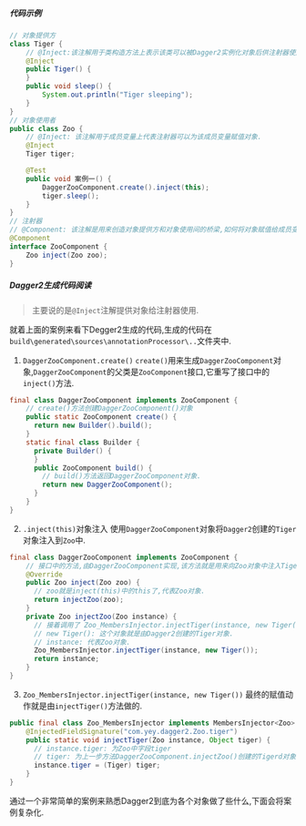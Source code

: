 ##### 代码示例
```java
// 对象提供方
class Tiger {
    // @Inject:该注解用于类构造方法上表示该类可以被Dagger2实例化对象后供注射器使用.
    @Inject  
    public Tiger() {
    }
    public void sleep() {
        System.out.println("Tiger sleeping");
    }
}
// 对象使用者
public class Zoo {
    // @Inject: 该注解用于成员变量上代表注射器可以为该成员变量赋值对象.
    @Inject
    Tiger tiger;

    @Test
    public void 案例一() {
        DaggerZooComponent.create().inject(this);
        tiger.sleep();
    }
}
// 注射器
// @Component: 该注解是用来创造对象提供方和对象使用间的桥梁,如何将对象赋值给成员变量都是由它来做的.
@Component
interface ZooComponent {
    Zoo inject(Zoo zoo);
}
```
##### Dagger2生成代码阅读
> 主要说的是`@Inject`注解提供对象给注射器使用.

就着上面的案例来看下Degger2生成的代码,生成的代码在`build\generated\sources\annotationProcessor\..`文件夹中.
1. `DaggerZooComponent.create()`
`create()`用来生成`DaggerZooComponent`对象,`DaggerZooComponent`的父类是`ZooComponent`接口,它重写了接口中的`inject()`方法.
```java
final class DaggerZooComponent implements ZooComponent {
    // create()方法创建DaggerZooComponent()对象
    public static ZooComponent create() {
      return new Builder().build();
    }
    static final class Builder {
      private Builder() {
      }
      public ZooComponent build() {
        // build()方法返回DaggerZooComponent对象.
        return new DaggerZooComponent();
      }
    }
}
```
2. `.inject(this)`对象注入
使用`DaggerZooComponent`对象将`Dagger2`创建的`Tiger`对象注入到`Zoo`中.
```java
final class DaggerZooComponent implements ZooComponent {
    // 接口中的方法,由DaggerZooComponent实现,该方法就是用来向Zoo对象中注入Tiger对象的.
    @Override
    public Zoo inject(Zoo zoo) {
      // zoo就是inject(this)中的this了,代表Zoo对象.
      return injectZoo(zoo);
    }
    private Zoo injectZoo(Zoo instance) {
      // 接着调用了 Zoo_MembersInjector.injectTiger(instance, new Tiger());
      // new Tiger(): 这个对象就是由Dagger2创建的Tiger对象.
      // instance: 代表Zoo对象.
      Zoo_MembersInjector.injectTiger(instance, new Tiger());
      return instance;
    }
}
```
3. `Zoo_MembersInjector.injectTiger(instance, new Tiger())`
最终的赋值动作就是由`injectTiger()`方法做的.
```java
public final class Zoo_MembersInjector implements MembersInjector<Zoo> {
    @InjectedFieldSignature("com.yey.dagger2.Zoo.tiger")
    public static void injectTiger(Zoo instance, Object tiger) {
      // instance.tiger: 为Zoo中字段tiger
      // tiger: 为上一步方法DaggerZooComponent.injectZoo()创建的Tigerd对象.
      instance.tiger = (Tiger) tiger;
    }
}
```
通过一个非常简单的案例来熟悉Dagger2到底为各个对象做了些什么,下面会将案例复杂化.